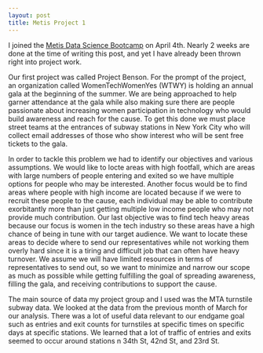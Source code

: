 ```yaml
---
layout: post
title: Metis Project 1
---
```


I joined the [Metis Data Science Bootcamp](http://www.thisismetis.com/data-science) on April 4th. Nearly 2 weeks are done at the time of writing this post, and yet I have already been thrown right into project work.

Our first project was called Project Benson. For the prompt of the project, an organization called WomenTechWomenYes (WTWY) is holding an annual gala at the beginning of the summer. We are being approached to help garner attendance at the gala while also making sure there are people passionate about increasing women participation in technology who would build awareness and reach for the cause. To get this done we must place street teams at the entrances of subway stations in New York City who will collect email addresses of those who show interest who will be sent free tickets to the gala.

In order to tackle this problem we had to identify our objectives and various assumptions. We would like to locte areas with high footfall, which are areas with large numbers of people entering and exited so we have multiple options for people who may be interested. Another focus would be to find areas where people with high income are located because if we were to recruit these people to the cause, each individual may be able to contribute exorbitantly more than just getting multiple low income people who may not provide much contribution. Our last objective was to find tech heavy areas because our focus is women in the tech industry so these areas have a high chance of being in tune with our target audience. We want to locate these areas to decide where to send our representatives while not working them overly hard since it is a tiring and difficult job that can often have heavy turnover. We assume we will have limited resources in terms of representatives to send out, so we want to minimize and narrow our scope as much as possible while getting fulfilling the goal of spreading awareness, filling the gala, and receiving contributions to support the cause.

The main source of data my project group and I used was the MTA turnstile subway data. We looked at the data from the previous month of March for our analysis. There was a lot of useful data relevant to our endgame goal such as entries and exit counts for turnstiles at specific times on specific days at specific stations. We learned that a lot of traffic of entries and exits seemed to occur around stations n 34th St, 42nd St, and 23rd St.



